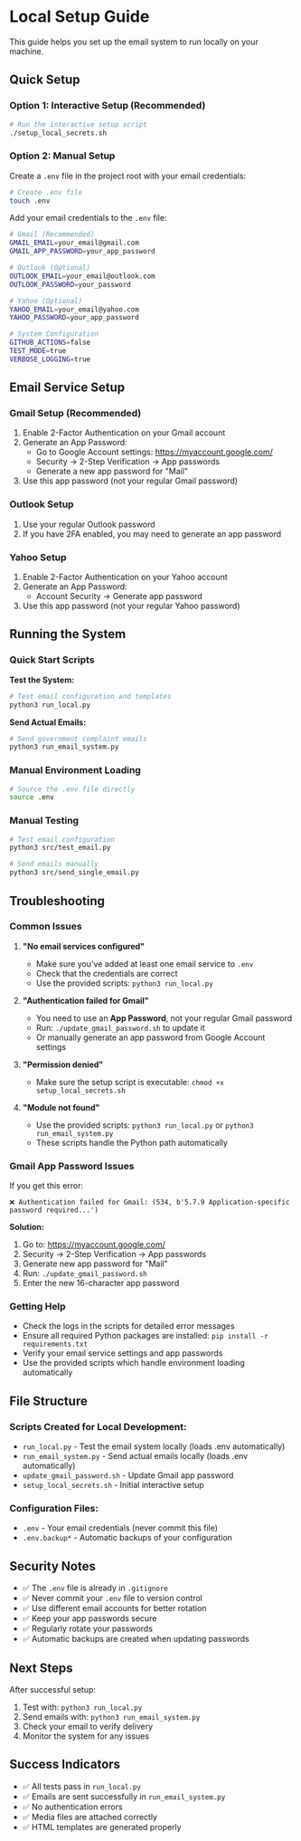 # Local Setup Guide

This guide helps you set up the email system to run locally on your machine.

## Quick Setup

### Option 1: Interactive Setup (Recommended)
```bash
# Run the interactive setup script
./setup_local_secrets.sh
```

### Option 2: Manual Setup
Create a `.env` file in the project root with your email credentials:

```bash
# Create .env file
touch .env
```

Add your email credentials to the `.env` file:
```bash
# Gmail (Recommended)
GMAIL_EMAIL=your_email@gmail.com
GMAIL_APP_PASSWORD=your_app_password

# Outlook (Optional)
OUTLOOK_EMAIL=your_email@outlook.com
OUTLOOK_PASSWORD=your_password

# Yahoo (Optional)
YAHOO_EMAIL=your_email@yahoo.com
YAHOO_PASSWORD=your_app_password

# System Configuration
GITHUB_ACTIONS=false
TEST_MODE=true
VERBOSE_LOGGING=true
```

## Email Service Setup

### Gmail Setup (Recommended)
1. Enable 2-Factor Authentication on your Gmail account
2. Generate an App Password:
   - Go to Google Account settings: https://myaccount.google.com/
   - Security → 2-Step Verification → App passwords
   - Generate a new app password for "Mail"
3. Use this app password (not your regular Gmail password)

### Outlook Setup
1. Use your regular Outlook password
2. If you have 2FA enabled, you may need to generate an app password

### Yahoo Setup
1. Enable 2-Factor Authentication on your Yahoo account
2. Generate an App Password:
   - Account Security → Generate app password
3. Use this app password (not your regular Yahoo password)

## Running the System

### Quick Start Scripts

**Test the System:**
```bash
# Test email configuration and templates
python3 run_local.py
```

**Send Actual Emails:**
```bash
# Send government complaint emails
python3 run_email_system.py
```

### Manual Environment Loading
```bash
# Source the .env file directly
source .env
```

### Manual Testing
```bash
# Test email configuration
python3 src/test_email.py

# Send emails manually
python3 src/send_single_email.py
```

## Troubleshooting

### Common Issues

1. **"No email services configured"**
   - Make sure you've added at least one email service to `.env`
   - Check that the credentials are correct
   - Use the provided scripts: `python3 run_local.py`

2. **"Authentication failed for Gmail"**
   - You need to use an **App Password**, not your regular Gmail password
   - Run: `./update_gmail_password.sh` to update it
   - Or manually generate an app password from Google Account settings

3. **"Permission denied"**
   - Make sure the setup script is executable: `chmod +x setup_local_secrets.sh`

4. **"Module not found"**
   - Use the provided scripts: `python3 run_local.py` or `python3 run_email_system.py`
   - These scripts handle the Python path automatically

### Gmail App Password Issues

If you get this error:
```
❌ Authentication failed for Gmail: (534, b'5.7.9 Application-specific password required...')
```

**Solution:**
1. Go to: https://myaccount.google.com/
2. Security → 2-Step Verification → App passwords
3. Generate new app password for "Mail"
4. Run: `./update_gmail_password.sh`
5. Enter the new 16-character app password

### Getting Help

- Check the logs in the scripts for detailed error messages
- Ensure all required Python packages are installed: `pip install -r requirements.txt`
- Verify your email service settings and app passwords
- Use the provided scripts which handle environment loading automatically

## File Structure

### Scripts Created for Local Development:
- `run_local.py` - Test the email system locally (loads .env automatically)
- `run_email_system.py` - Send actual emails locally (loads .env automatically)
- `update_gmail_password.sh` - Update Gmail app password
- `setup_local_secrets.sh` - Initial interactive setup

### Configuration Files:
- `.env` - Your email credentials (never commit this file)
- `.env.backup*` - Automatic backups of your configuration

## Security Notes

- ✅ The `.env` file is already in `.gitignore`
- ✅ Never commit your `.env` file to version control
- ✅ Use different email accounts for better rotation
- ✅ Keep your app passwords secure
- ✅ Regularly rotate your passwords
- ✅ Automatic backups are created when updating passwords

## Next Steps

After successful setup:
1. Test with: `python3 run_local.py`
2. Send emails with: `python3 run_email_system.py`
3. Check your email to verify delivery
4. Monitor the system for any issues

## Success Indicators

- ✅ All tests pass in `run_local.py`
- ✅ Emails are sent successfully in `run_email_system.py`
- ✅ No authentication errors
- ✅ Media files are attached correctly
- ✅ HTML templates are generated properly
